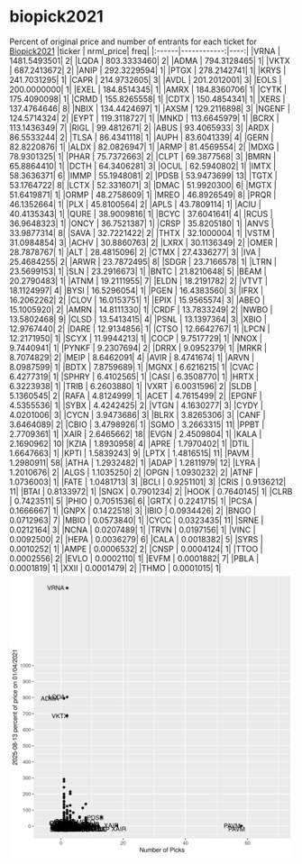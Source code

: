 # biopick2021
Percent of original price and number of entrants for each ticket for [Biopick2021](https://twitter.com/hashtag/Biopick2021)
|ticker |   nrml_price| freq|
|:------|------------:|----:|
|VRNA   | 1481.5493501|    2|
|LQDA   |  803.3333460|    2|
|ADMA   |  794.3128465|    1|
|VKTX   |  687.2413672|    2|
|ANIP   |  292.3229594|    1|
|PTGX   |  278.2142741|    1|
|KRYS   |  241.7031295|    1|
|CAPR   |  214.9732605|    3|
|AVDL   |  201.2012001|    3|
|EOLS   |  200.0000000|    1|
|EXEL   |  184.8514345|    1|
|AMRX   |  184.8360706|    1|
|CYTK   |  175.4090098|    1|
|CRMD   |  155.8265558|    1|
|CDTX   |  150.4854341|    1|
|XERS   |  137.4764646|    8|
|NBIX   |  134.4424697|    1|
|AXSM   |  129.2116898|    3|
|NGENF  |  124.5714324|    2|
|EYPT   |  119.3118727|    1|
|MNKD   |  113.6645979|    1|
|BCRX   |  113.1436349|    7|
|RIGL   |   99.4812671|    2|
|ABUS   |   93.4065933|    3|
|ARDX   |   86.5533244|    2|
|TLSA   |   86.4341118|    1|
|AUPH   |   83.6041339|    4|
|GERN   |   82.8220876|    1|
|ALDX   |   82.0826947|    1|
|ARMP   |   81.4569554|    2|
|MDXG   |   78.9301325|    1|
|PHAR   |   75.7372663|    2|
|CLPT   |   69.3877568|    3|
|BMRN   |   65.8864410|    1|
|DCTH   |   64.3406281|    3|
|OCUL   |   62.5940802|    1|
|IMTX   |   58.3636371|    6|
|IMMP   |   55.1948081|    2|
|PDSB   |   53.9473699|   13|
|TGTX   |   53.1764722|    8|
|LCTX   |   52.3316071|    3|
|DMAC   |   51.9920300|    6|
|MGTX   |   51.6419871|    1|
|ORMP   |   48.2758609|    1|
|MREO   |   46.8926549|    8|
|PRQR   |   46.1352664|    1|
|PLX    |   45.8100564|    2|
|APLS   |   43.7809114|    1|
|ACIU   |   40.4135343|    1|
|QURE   |   38.9009816|    1|
|BCYC   |   37.6041641|    4|
|RCUS   |   36.9648323|    1|
|ONCY   |   36.7521387|    1|
|CRSP   |   35.8205180|    1|
|ANVS   |   33.9877314|    8|
|SAVA   |   32.7221422|    2|
|THTX   |   32.1000004|    1|
|VSTM   |   31.0984854|    3|
|ACHV   |   30.8860763|    2|
|LXRX   |   30.1136349|    2|
|OMER   |   28.7878767|    1|
|ALT    |   28.4815096|    2|
|CTMX   |   27.4336277|    3|
|IVA    |   25.4684255|    2|
|ARWR   |   23.7872495|    8|
|SDGR   |   23.7166578|    1|
|LTRN   |   23.5699153|    1|
|SLN    |   23.2916673|    1|
|BNTC   |   21.8210648|    5|
|BEAM   |   20.2790483|    1|
|ATNM   |   19.2111955|    7|
|ELDN   |   18.2191782|    2|
|VTVT   |   18.1124997|    4|
|BYSI   |   16.5296054|    1|
|PGEN   |   16.4383560|    3|
|IFRX   |   16.2062262|    2|
|CLOV   |   16.0153751|    1|
|EPIX   |   15.9565574|    3|
|ABEO   |   15.1005920|    2|
|AMRN   |   14.8111330|    1|
|CRDF   |   13.7833249|    2|
|NWBO   |   13.5802468|    9|
|CLSD   |   13.5413415|    4|
|PSNL   |   13.1397364|    3|
|XBIO   |   12.9767440|    2|
|DARE   |   12.9134856|    1|
|CTSO   |   12.6642767|    1|
|LPCN   |   12.2171950|    1|
|SCYX   |   11.9944213|    1|
|COCP   |    9.7517729|    1|
|NNOX   |    9.7440941|    1|
|PYNKF  |    9.2307694|    2|
|DRRX   |    9.0952379|    1|
|MRKR   |    8.7074829|    2|
|MEIP   |    8.6462091|    4|
|AVIR   |    8.4741674|    1|
|ARVN   |    8.0987599|    1|
|BDTX   |    7.8759689|    1|
|MGNX   |    6.6216215|    1|
|CVAC   |    6.4277319|    1|
|SPHRY  |    6.4102565|    1|
|CASI   |    6.3508770|    1|
|HRTX   |    6.3223938|    1|
|TRIB   |    6.2603880|    1|
|VXRT   |    6.0031596|    2|
|SLDB   |    5.1360545|    2|
|RAFA   |    4.8124999|    1|
|ACET   |    4.7615499|    2|
|EPGNF  |    4.5355536|    1|
|SYBX   |    4.4242425|    2|
|VTGN   |    4.1630277|    3|
|CYDY   |    4.0201006|    3|
|CYCN   |    3.9473686|    3|
|BLRX   |    3.8265306|    3|
|CANF   |    3.6464089|    2|
|CBIO   |    3.4798926|    1|
|SGMO   |    3.2663315|   11|
|PPBT   |    2.7709361|    1|
|XAIR   |    2.6465662|   18|
|EVGN   |    2.4509804|    1|
|KALA   |    2.1690962|   10|
|KZIA   |    1.8930958|    4|
|APRE   |    1.7970402|    1|
|DTIL   |    1.6647663|    1|
|KPTI   |    1.5839243|    9|
|LPTX   |    1.4816515|   11|
|PAVM   |    1.2980911|   58|
|ATHA   |    1.2932482|    1|
|ADAP   |    1.2811979|   12|
|LYRA   |    1.2010676|    2|
|ALGS   |    1.1035250|    2|
|OPGN   |    1.0930232|    2|
|ATNF   |    1.0736003|    1|
|FATE   |    1.0481713|    3|
|BCLI   |    0.9251101|    3|
|CRIS   |    0.9136212|   11|
|BTAI   |    0.8133972|    1|
|SNGX   |    0.7901234|    2|
|HOOK   |    0.7640145|    1|
|CLRB   |    0.7423511|    5|
|PHIO   |    0.7051536|    6|
|GRTX   |    0.2241715|    1|
|PCSA   |    0.1666667|    1|
|GNPX   |    0.1422518|    3|
|IBIO   |    0.0934426|    2|
|BNGO   |    0.0712963|    7|
|MBIO   |    0.0573840|    1|
|CYCC   |    0.0323435|   11|
|SRNE   |    0.0212164|    3|
|NCNA   |    0.0207489|    1|
|TRVN   |    0.0197156|    1|
|VINC   |    0.0092500|    2|
|HEPA   |    0.0036279|    6|
|CALA   |    0.0018382|    5|
|SYRS   |    0.0010252|    1|
|AMPE   |    0.0006532|    2|
|CNSP   |    0.0004124|    1|
|TTOO   |    0.0002556|    2|
|EVLO   |    0.0002110|    1|
|EVFM   |    0.0001882|    7|
|PBLA   |    0.0001819|    1|
|XXII   |    0.0001479|    2|
|THMO   |    0.0001015|    1|
![retvspicks](biopicks.png?raw=true)
